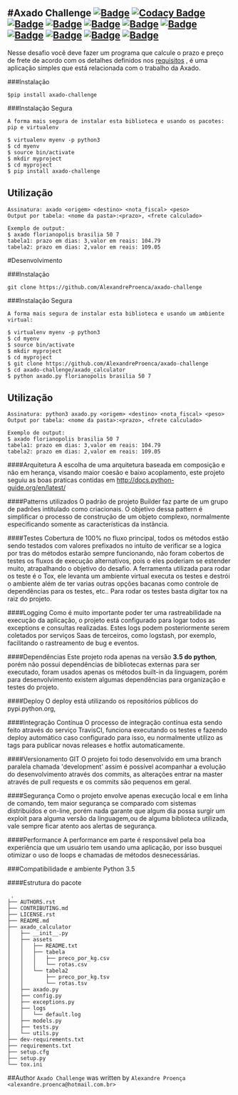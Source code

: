 #Axado Challenge
[![Badge](https://travis-ci.org/AlexandreProenca/axado-challenge.svg?branch=master)](https://travis-ci.org/AlexandreProenca/axado-challenge "Travis CI")
[![Codacy Badge](https://api.codacy.com/project/badge/Grade/e0c035692b134da6a06662397f85de7f)](https://www.codacy.com/app/linuxloco/axado-challenge?utm_source=github.com&amp;utm_medium=referral&amp;utm_content=AlexandreProenca/axado-challenge&amp;utm_campaign=Badge_Grade)
[![Badge](https://img.shields.io/pypi/v/axado-challenge.svg)](https://pypi.python.org/pypi/axado-challenge "Pypi")
[![Badge](https://img.shields.io/pypi/dd/axado-challenge.svg)](https://pypi.python.org/pypi/axado-challenge "Pypi")
[![Badge](https://img.shields.io/pypi/pyversions/axado-challenge.svg)](https://pypi.python.org/pypi/axado-challenge "Pypi")
[![Badge](https://img.shields.io/pypi/l/axado-challenge.svg)](https://pypi.python.org/pypi/axado-challenge "Pypi")
[![Badge](https://img.shields.io/pypi/wheel/axado-challenge.svg)](https://pypi.python.org/pypi/axado-challenge "Pypi")
[![Badge](https://img.shields.io/pypi/format/axado-challenge.svg)](https://pypi.python.org/pypi/axado-challenge "Pypi")
[![Badge](https://img.shields.io/pypi/implementation/axado-challenge.svg)](https://pypi.python.org/pypi/axado-challenge "Pypi")
[![Badge](https://img.shields.io/pypi/status/axado-challenge.svg)](https://pypi.python.org/pypi/axado-challenge "Pypi")
[![Badge](https://img.shields.io/badge/portugues--brasil-ok-green.svg)](https://img.shields.io/badge/portugues--brasil-ok-green.svg "Livechat")
-----------

Nesse desafio você deve fazer um programa que calcule o prazo e preço de frete
de acordo com os detalhes definidos nos [requisitos](https://github.com/AlexandreProenca/axado-challenge/tree/master/axado_calculator/assets) , é uma aplicação simples que está relacionada
com o trabalho da Axado.


###Instalação

`$pip install axado-challenge`

###Instalação Segura

    A forma mais segura de instalar esta biblioteca e usando os pacotes: pip e virtualenv

    $ virtualenv myenv -p python3
    $ cd myenv
    $ source bin/activate
    $ mkdir myproject
    $ cd myproject
    $ pip install axado-challenge

Utilização
----------
    Assinatura​: axado <origem> <destino> <nota_fiscal> <peso>
    Output por tabela: ​<nome da pasta>:<prazo>, <frete calculado>

    Exemplo de output:
    $ axado florianopolis brasilia 50 7
    tabela1: prazo em dias: 3,valor em reais: 104.79
    tabela2: prazo em dias: 2,valor em reais: 109.05



#Desenvolvimento

###Instalação

`git clone https://github.com/AlexandreProenca/axado-challenge`

###Instalação Segura

    A forma mais segura de instalar esta biblioteca e usando um ambiente virtual:
    
    $ virtualenv myenv -p python3
    $ cd myenv
    $ source bin/activate
    $ mkdir myproject
    $ cd myproject
    $ git clone https://github.com/AlexandreProenca/axado-challenge
    $ cd axado-challenge/axado_calculator
    $ python axado.py florianopolis brasilia 50 7
    

Utilização
----------
    Assinatura​: python3 axado.py <origem> <destino> <nota_fiscal> <peso>
    Output por tabela: ​<nome da pasta>:<prazo>, <frete calculado>

    Exemplo de output:
    $ axado florianopolis brasilia 50 7
    tabela1: prazo em dias: 3,valor em reais: 104.79
    tabela2: prazo em dias: 2,valor em reais: 109.05



####Arquitetura
A escolha de uma arquitetura baseada em composição e não em herança,
visando maior coesão e baixo acoplamento, este projeto seguiu as boas
praticas contidas em http://docs.python-guide.org/en/latest/

####Patterns utilizados
O padrão de projeto Builder faz parte de um grupo de padrões intitulado
como criacionais.
O objetivo dessa pattern é simplificar o processo de construção de um
objeto complexo, normalmente especificando somente as características da
instância.

####Testes
Cobertura de 100% no fluxo principal, todos os métodos estão sendo testados
com valores prefixados no intuito de verificar se a logica por tras do
métodos estarão sempre funcionando, não foram cobertos de testes os
fluxos de execução alternativos, pois o eles poderiam se estender muito,
atrapalhando o objetivo do desafio.
A ferramenta utilizada para rodar os teste é o Tox, ele levanta um
ambiente virtual executa os testes e destrói o ambiente além de ter
varias outras opções bacanas como controle de dependências para os
testes, etc..
Para rodar os testes basta digitar tox na raiz do projeto.

####Logging
Como é muito importante poder ter uma rastreabilidade na execução da
aplicação, o projeto está configurado para logar todos as exceptions
e consultas realizadas.
Estes logs podem posteriormente serem coletados por serviços Saas de
terceiros, como logstash, por exemplo, facilitando o rastreamento
de bug e eventos.

####Dependências
Este projeto roda apenas na versão **3.5 do python**, porém não possui
dependências de bibliotecas externas para ser executado, foram usados
apenas os métodos built-in da linguagem, porém para desenvolvimento
existem algumas dependências para organização e testes do projeto.

####Deploy
O deploy está utilizando os repositórios públicos do pypi.python.org,

####Integração Contínua
O processo de integração contínua esta sendo feito através do serviço
TravisCI, funciona executando os testes e fazendo deploy automático caso
configurado para isso, eu normalmente utilizo as tags para publicar
novas releases e hotfix automaticamente.

####Versionamento GIT
O projeto foi todo desenvolvido em uma branch paralela chamada 'development'
assim é possível acompanhar a evolução do desenvolvimento através dos commits,
as alterações entrar na master através de pull requests e os commits são
pequenos em geral.

####Segurança
Como o projeto envolve apenas execução local e em linha de comando,
tem maior segurança se comparado com sistemas distribuídos e on-line,
porém nada garante que algum dia possa surgir um exploit para alguma
versão da linguagem,ou de alguma biblioteca utilizada, vale sempre ficar
atento aos alertas de segurança.

####Performance
A performance em parte é responsável pela boa experiência que um usuário tem
usando uma aplicação, por isso busquei otimizar o uso de loops e
chamadas de métodos desnecessárias.

###Compatibilidade e ambiente
Python 3.5
  
####Estrutura do pacote

     .
    ├── AUTHORS.rst
    ├── CONTRIBUTING.md
    ├── LICENSE.rst
    ├── README.md
    ├── axado_calculator
    │   ├── __init__.py
    │   ├── assets
    │   │   ├── README.txt
    │   │   ├── tabela
    │   │   │   ├── preco_por_kg.csv
    │   │   │   └── rotas.csv
    │   │   └── tabela2
    │   │       ├── preco_por_kg.tsv
    │   │       └── rotas.tsv
    │   ├── axado.py
    │   ├── config.py
    │   ├── exceptions.py
    │   ├── logs
    │   │   └── default.log
    │   ├── models.py
    │   ├── tests.py
    │   └── utils.py
    ├── dev-requirements.txt
    ├── requirements.txt
    ├── setup.cfg
    ├── setup.py
    └── tox.ini


##Author
`Axado Challenge` was written by `Alexandre Proença <alexandre.proenca@hotmail.com.br>`
